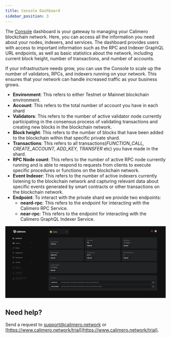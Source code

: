 ```yaml
---
title: Console Dashboard
sidebar_position: 3
---
```


The [Console](https://app.calimero.network/dashboard) dashboard is your gateway to managing your Calimero blockchain network. Here, you can access all the information you need about your nodes, indexers, and services. The dashboard provides users with access to important information such as the RPC and Indexer GraphQL URL endpoints, as well as basic statistics about the network, including current block height, number of transactions, and number of accounts.

If your infrastructure needs grow, you can use the Console to scale up the number of validators, RPCs, and indexers running on your network. This ensures that your network can handle increased traffic as your business grows.

- **Environment**: This refers to either Testnet or Mainnet blockchain environment.
- **Account**: This refers to the total number of account you have in each shard
- **Validators**: This refers to the number of active validator node currently participating in the consensus process of validating transactions and creating new blocks in the blockchain network.
- **Block height**:  This refers to the number of blocks that have been added to the blockchain within that specific private shard.
- **Transactions**: This refers to all transactions(_FUNCTION_CALL, CREATE_ACCOUNT, ADD_KEY, TRANSFER_ etc) you have made in the shard.
- **RPC Node count**: This refers to the number of active RPC node currently running and is able to respond to requests from clients to execute specific procedures or functions on the blockchain network.
- **Event Indexer**: This refers to the number of active indexers currently listening to the blockchain network and capturing relevant data about specific events generated by smart contracts or other transactions on the blockchain network.
- **Endpoint**: To interact with the private shard we provide two endpoints:
    - **neard-rpc**: This refers to the endpoint for interacting with the Calimero RPC Service.
    - **near-rpc**: This refers to the endpoint for interacting with the Calimero GraphQL Indexer Service.

![](../../static/img/dahboard.png)

## Need help?

Send a request to [support@calimero.network](mailto:support@calimero.network) or [https://www.calimero.network/trial](https://www.calimero.network/trial).